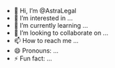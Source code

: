 - 👋 Hi, I’m @AstraLegal
- 👀 I’m interested in ...
- 🌱 I’m currently learning ...
- 💞️ I’m looking to collaborate on ...
- 📫 How to reach me ...
- 😄 Pronouns: ...
- ⚡ Fun fact: ...

<!---
AstraLegal/AstraLegal is a ✨ special ✨ repository because its `README.md` (this file) appears on your GitHub profile.
You can click the Preview link to take a look at your changes.
--->
